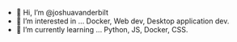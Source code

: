 - 👋 Hi, I’m @joshuavanderbilt
- 👀 I’m interested in ... Docker, Web dev, Desktop application dev.
- 🌱 I’m currently learning ... Python, JS, Docker, CSS.

<!---
joshuavanderbilt/joshuavanderbilt is a ✨ special ✨ repository because its `README.md` (this file) appears on your GitHub profile.
You can click the Preview link to take a look at your changes.
--->
